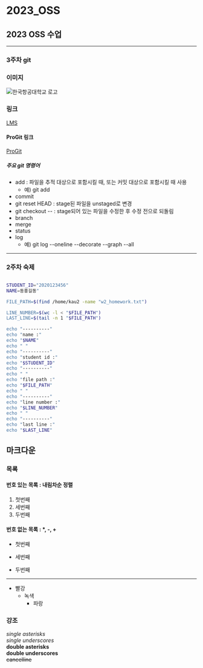 # 2023_OSS
## 2023 OSS 수업 

-----
### 3주차 git

### 이미지
![한국항공대학교 로고](https://github.com/nparkcourage/2023-kau-0504/blob/main/w3/2023_OSS/img/kau/kau.png)


### 링크   
[LMS](https://lms.kau.ac.kr "항공대학교 강의관리시스템")

#### ProGit 링크
[ProGit](https://git-scm.com/book/ko/v2 "git 문서, 한국어")


##### 주요 git 명령어
* add : 파일을 추적 대상으로 포함시킬 때, 또는 커밋 대상으로 포함시킬 때 사용
    * 예) git add <file name>
* commit
* git reset HEAD <file> : stage된 파일을 unstaged로 변경
* git checkout -- <file> : stage되어 있는 파일을 수정한 후 수정 전으로 되돌림 
* branch
* merge
* status
* log
    * 예) git log --oneline --decorate --graph --all

------
### 2주차 숙제

```bash

STUDENT_ID="2020123456"
NAME=동홍길동"

FILE_PATH=$(find /home/kau2 -name "w2_homework.txt")

LINE_NUMBER=$(wc -l < "$FILE_PATH")
LAST_LINE=$(tail -n 1 "$FILE_PATH")

echo "----------"
echo "name :"
echo "$NAME"
echo " "
echo "----------"
echo "student id :"
echo "$STUDENT_ID"
echo "----------"
echo " "
echo "file path :"
echo "$FILE_PATH"
echo " "
echo "----------"
echo "line number :"
echo "$LINE_NUMBER"
echo " "
echo "----------"
echo "last line :"
echo "$LAST_LINE"

```

## 마크다운
### 목록
#### 번호 있는 목록 : 내림차순 정렬
1. 첫번째
3. 세번째
2. 두번째

#### 번호 없는 목록 : *, -, +
* 첫번째
- 세번째
+ 두번째
-----
* 빨강
  * 녹색
    * 파랑

### 강조
*single asterisks*    
_single underscores_    
**double asterisks**    
__double underscores__    
~~cancelline~~    
